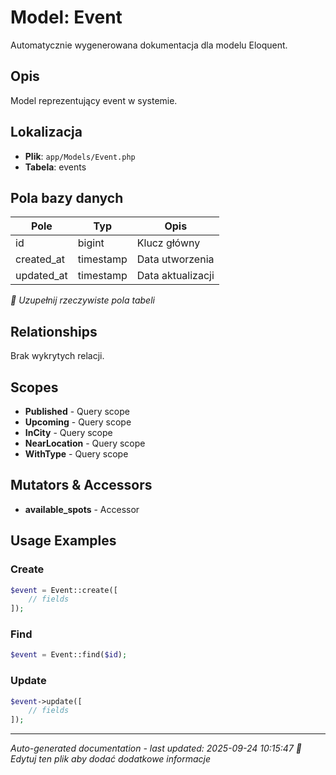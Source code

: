# Model: Event

Automatycznie wygenerowana dokumentacja dla modelu Eloquent.

## Opis
Model reprezentujący event w systemie.

## Lokalizacja
- **Plik**: `app/Models/Event.php`
- **Tabela**: events

## Pola bazy danych
| Pole | Typ | Opis |
|------|-----|------|
| id | bigint | Klucz główny |
| created_at | timestamp | Data utworzenia |
| updated_at | timestamp | Data aktualizacji |

*📝 Uzupełnij rzeczywiste pola tabeli*

## Relationships
Brak wykrytych relacji.

## Scopes
- **Published** - Query scope
- **Upcoming** - Query scope
- **InCity** - Query scope
- **NearLocation** - Query scope
- **WithType** - Query scope

## Mutators & Accessors
- **available_spots** - Accessor

## Usage Examples

### Create
```php
$event = Event::create([
    // fields
]);
```

### Find
```php
$event = Event::find($id);
```

### Update
```php
$event->update([
    // fields
]);
```

---
*Auto-generated documentation - last updated: 2025-09-24 10:15:47*
*📝 Edytuj ten plik aby dodać dodatkowe informacje*